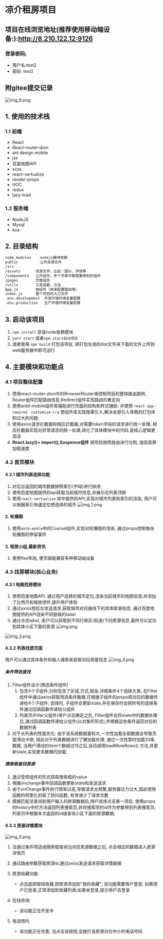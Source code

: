 # 凉介租房项目

## 项目在线浏览地址(推荐使用移动端设备:):http://8.210.122.12:9126
### 登录密码;
- 用户名:test2
- 密码: test2
## 附gitee提交记录

![img_6.png](img_6.png)

## 1. 使用的技术栈

### 1.1 前端

- React
- React-router-dom
- ant design mobile
- jsx
- 百度地图API
- scss
- react-vertualize
- render-props
- HOC
- redux
- lazy-load

### 1.2 服务端

- NodeJS
- Mysql
- koa

## 2. 目录结构

```html
node_modules    nodejs模块依赖
public          公共资源文件
/src
/assets       资源文件，比如：图片、字体等
/components   公共组件，多个页面中都需要用到的组件
/pages        页面组件
/utils        工具函数、方法
App.js        根组件（用来配置路由等）
index.js      整个项目的入口文件
.env.development  开发环境环境变量配置
.env.production   生产环境环境变量配置
```

## 3. 启动该项目

1. `npm install` 安装node依赖模块
2. `yarn start` 或者`npm start启动项目`
3. 或者使用 `npm build` 打包该项目, 把打包生成的dist文件夹下面的文件上传到web服务器中即可运行

## 4. 主要模块和功能点

### 4.1 项目整体配置

1. 使用react-router-dom中的BrowserRouter来控制项目的整体路由跳转, Router组件匹配路由信息,Redirect组件实现路由的重定向
2. 使用antd-mobile组件库辅助进行页面的结构和样式辅助; 并使用  `react-app-rewired ` `customize-cra` 使组件库实现按需引入,解决全部引入导致的打包体积过大的问题;
3. 使用axios请求拦截器和相应拦截器,对需要token字段的请求进行统一处理; 相应拦截器实现对异常请求的统一处理,简化了具体模块中的代码,是核心逻辑更简洁
4. **React.lazy()+ import(),Suspence组件** 把项目按照路由进行分割, 提高首屏加载速度

### 4.2 首页模块

#### 4.2.1 城市列表选择功能

1. 对后台返回的城市数据按照索引(字母)进行排序;
2. 使用百度地图提供的api获取当前城市信息,并展示在列表顶部
3. 使用`react-vertualize` 库中提供的API,实现对城市列表和索引的渲染, 用户可以根据索引快速定位想选择的城市
   ![img_1.png](img_1.png)

#### 2. 轮播图

1. 使用`antd-moble`中的Coursel组件,实现对轮播图的渲染, 通过props控制每张轮播图的停留事件

#### 3. 租房小组,最新资讯

1. 使用flex布局, 使页面能兼容多种移动端设备

### 4.3 找房模块(核心业务)

#### 4.3.1 地图找房模块

1. 使用百度地图API, 通过用户选择的城市定位,渲染当前城市的地图信息;并添加了比例尺和缩放控件,提升用户体验
2. 通过axios想后台发送请求,获取城市对应曲线下的具体房源信息; 通过百度地图提供的API渲染不同层级的label
3. 通过点击label, 用户可以获取到不同行政区(街道)下的房源信息,最终可以定位到具体小区下面的房源
   ![img.png](img.png)

![img_3.png](img_3.png)

#### 4.3.2 列表找房页面

用户可以通过具体条件和输入搜索来获取对应房屋信息
![img_4.png](img_4.png)

##### 条件筛选查找

1. Filter组件设计(筛选条件组件)
   1. 包含4个子组件,分别包含了区域,方式,租金,详细条件4个选择大类; 在Filter组件中通过axios获取筛选条件数据,在根据子组件的props把对应的数据传递给4个子组件; 选择时,
      子组件会更新state,并在保存时会把所有的选择条件通过回调函数传递给父组件
   2. 列表页(Filter父组件)用户点击确定之后, Filter组件会将state中的数据处理后,通过回调函数传递给父组件(以对象的形式),并根据这些条件返回对应的数据列表
2. 对于长列表的性能优化: 由于该系统数据量较大,一次性加载全部数据会导致页面滑动卡顿; 因此对于列表数据进行了懒加载处理; 通过一次性暂时加载20条数据, 当用户滑动的item个数超过15之后,自动调用loadMoreRows()
   方法,并更新state,实现更多数据的加载;

##### 搜索框查找房源

1. 通过受控组件的形式获取搜索框的value
2. 根据onchange事件回调函数更新state和发送请求
3. 由于onChange事件执行频率过高,导致请求太频繁,服务器压力过大,因此使用函数的柯里化封装了防抖函数, 有效减少了请求次数
4. 模糊匹配法查询到用户输入的房源数据后,用户具体点击某一项后, 使用props的history中的方法返回列表搜索页,并将搜索项的id作为参数带到列表搜索页; 列表页中根据本次返回的id值查询小区下面的房源数据;

#### 4.3.3 房源详情模块

![img_5.png](img_5.png)

1. 当通过条件筛选或搜索框查询当对应房源数据之后, 点击相应的数据进入房源详情页
2. 通过路由参数获取房源id,通过axios发送请求获取详情数据
3. 房源收藏功能:
   - 点击底部按钮收藏,把房源添加到"我的收藏"; 该功能需要用户登录; 如果用户已登录,正常添加到收藏列表;如果未登录,提示用户去登录
4. 在线咨询:
   - 该功能正在开发中

5. 电话预约
   - 该功能正在完善, 当点击该按钮,会拨打该房源对应中介的电话号码
